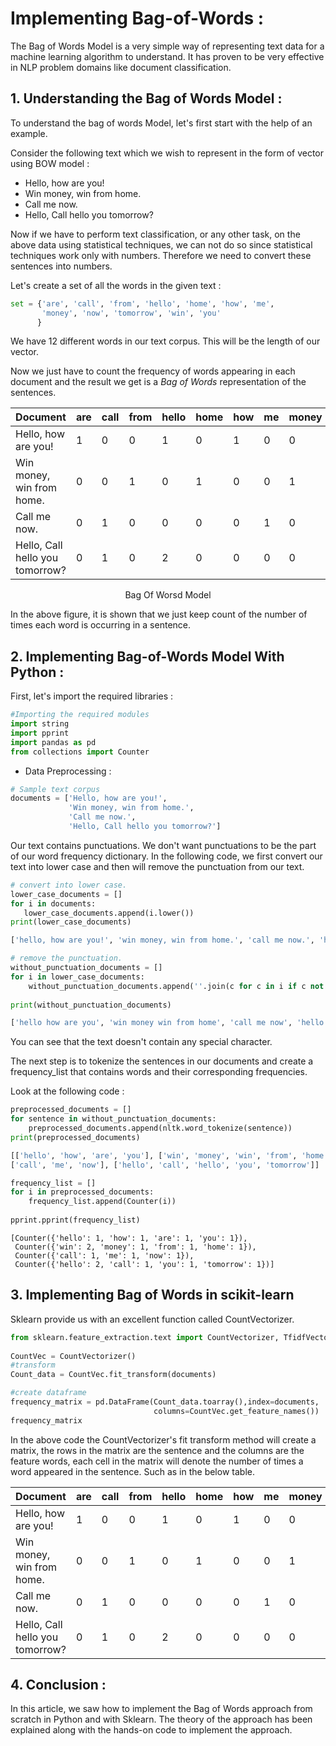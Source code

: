 # Implementing Bag-of-Words :

The Bag of Words Model is a very simple way of representing text data for a machine learning algorithm to understand. It has proven to be very effective in NLP problem domains like document classification.

## 1. Understanding the Bag of Words Model :

To understand the bag of words Model, let's first start with the help of an example.

Consider the following text which we wish to represent in the form of vector using BOW model :

* Hello, how are you!
* Win money, win from home.
* Call me now.
* Hello, Call hello you tomorrow?

Now if we have to perform text classification, or any other task, on the above data using statistical techniques, we can not do so since statistical techniques work only with numbers. Therefore we need to convert these sentences into numbers.

Let's create a set of all the words in the given text :

```python
set = {'are', 'call', 'from', 'hello', 'home', 'how', 'me',
       'money', 'now', 'tomorrow', 'win', 'you'
      }
```

We have 12 different words in our text corpus. This will be the length of our vector.

Now we just have to count the frequency of words appearing in each document and the result we get is a *Bag of Words* representation of the sentences.



| **Document** | **are** | **call**  | **from**  | **hello**  | **home**  | **how**  | **me**  | **money**  | **now**  | **tomorrow**  | **win**  | **you**  |
| ------|-----|-----|-----|-----|-----|-----|-----|-----|-----|-----|-----|-----|
| Hello, how are you! | 1 |	0 |	0 | 1 | 0 |	1 |	0 |	0 |	0 |	0 |	0 | 1 |
| Win money, win from home. | 0 |	0 |	1 |	0 |	1 |	0 |	0 |	1 |	0 |	0 | 2 |	0 |
| Call me now. | 0 |	1 |	0 |	0 |	0 |	0 |	1 |	0 |	1 |	0 |	0 |	0 |
| Hello, Call hello you tomorrow? | 0 |	1 |	0 |	2 |	0 |	0 |	0 |	0 |	0 |	1 |	0 |	1 |
<p align="center">
    Bag Of Worsd Model
</p>

In the above figure, it is shown that we just keep count of the number of times each word is occurring in a sentence.

## 2. Implementing Bag-of-Words Model With Python :

First, let's import the required libraries :

```Python
#Importing the required modules
import string
import pprint
import pandas as pd
from collections import Counter 
 ```
 
* Data Preprocessing :

```Python
# Sample text corpus
documents = ['Hello, how are you!',
             'Win money, win from home.',
             'Call me now.',
             'Hello, Call hello you tomorrow?']
```

Our text contains punctuations. We don't want punctuations to be the part of our word frequency dictionary. 
In the following code, we first convert our text into lower case and then will remove the punctuation from our text.

 ```Python
# convert into lower case.
lower_case_documents = []
for i in documents:
    lower_case_documents.append(i.lower())
print(lower_case_documents)
```
```Python
['hello, how are you!', 'win money, win from home.', 'call me now.', 'hello, call hello you tomorrow?']
```
```Python
# remove the punctuation.
without_punctuation_documents = []
for i in lower_case_documents:
    without_punctuation_documents.append(''.join(c for c in i if c not in string.punctuation))
    
print(without_punctuation_documents)
```
```Python
['hello how are you', 'win money win from home', 'call me now', 'hello call hello you tomorrow']
```
You can see that the text doesn't contain any special character.

The next step is to tokenize the sentences in our documents and create a frequency_list that contains words and their corresponding frequencies. 

Look at the following code :

```Python
preprocessed_documents = []
for sentence in without_punctuation_documents:
    preprocessed_documents.append(nltk.word_tokenize(sentence))
print(preprocessed_documents)
```
```Python
[['hello', 'how', 'are', 'you'], ['win', 'money', 'win', 'from', 'home'], 
['call', 'me', 'now'], ['hello', 'call', 'hello', 'you', 'tomorrow']]
```
```Python
frequency_list = []
for i in preprocessed_documents:
    frequency_list.append(Counter(i))
    
pprint.pprint(frequency_list)
```
```
[Counter({'hello': 1, 'how': 1, 'are': 1, 'you': 1}),
 Counter({'win': 2, 'money': 1, 'from': 1, 'home': 1}),
 Counter({'call': 1, 'me': 1, 'now': 1}),
 Counter({'hello': 2, 'call': 1, 'you': 1, 'tomorrow': 1})]
```

## 3. Implementing Bag of Words in scikit-learn

Sklearn provide us with an excellent function called CountVectorizer.

```Python
from sklearn.feature_extraction.text import CountVectorizer, TfidfVectorizer
 
CountVec = CountVectorizer()
#transform
Count_data = CountVec.fit_transform(documents)

#create dataframe
frequency_matrix = pd.DataFrame(Count_data.toarray(),index=documents,
                                columns=CountVec.get_feature_names())
frequency_matrix
```

In the above code the CountVectorizer's fit transform method will create a matrix, the rows in the matrix are the sentence and the columns are the feature words, each cell in the matrix will denote the number of times a word appeared in the sentence. Such as in the below table.


| **Document** | **are** | **call**  | **from**  | **hello**  | **home**  | **how**  | **me**  | **money**  | **now**  | **tomorrow**  | **win**  | **you**  |
| ------|-----|-----|-----|-----|-----|-----|-----|-----|-----|-----|-----|-----|
| Hello, how are you! | 1 |	0 |	0 | 1 | 0 |	1 |	0 |	0 |	0 |	0 |	0 | 1 |
| Win money, win from home. | 0 |	0 |	1 |	0 |	1 |	0 |	0 |	1 |	0 |	0 | 2 |	0 |
| Call me now. | 0 |	1 |	0 |	0 |	0 |	0 |	1 |	0 |	1 |	0 |	0 |	0 |
| Hello, Call hello you tomorrow? | 0 |	1 |	0 |	2 |	0 |	0 |	0 |	0 |	0 |	1 |	0 |	1 |

## 4. Conclusion :

In this article, we saw how to implement the Bag of Words approach from scratch in Python and with Sklearn. The theory of the approach has been explained along with the hands-on code to implement the approach.
